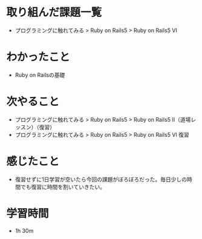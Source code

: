 # 取り組んだ課題一覧
* プログラミングに触れてみる > Ruby on Rails5 > Ruby on Rails5 VI

# わかったこと
* Ruby on Railsの基礎

# 次やること
* プログラミングに触れてみる > Ruby on Rails5 > Ruby on Rails5 II（道場レッスン）（復習）
* プログラミングに触れてみる > Ruby on Rails5 > Ruby on Rails5 VI 復習

# 感じたこと
* 復習せずに1日学習が空いたら今回の課題がぼろぼろだった。毎日少しの時間でも復習に時間を割いていきたい。

# 学習時間
* 1h 30m

